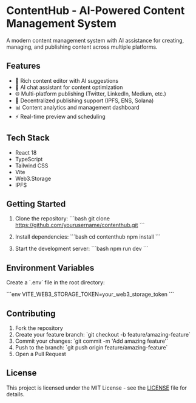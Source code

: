 # ContentHub - AI-Powered Content Management System

A modern content management system with AI assistance for creating, managing, and publishing content across multiple platforms.

## Features

- 📝 Rich content editor with AI suggestions
- 🤖 AI chat assistant for content optimization
- 🌐 Multi-platform publishing (Twitter, LinkedIn, Medium, etc.)
- 🔗 Decentralized publishing support (IPFS, ENS, Solana)
- 📊 Content analytics and management dashboard
- ⚡ Real-time preview and scheduling

## Tech Stack

- React 18
- TypeScript
- Tailwind CSS
- Vite
- Web3.Storage
- IPFS

## Getting Started

1. Clone the repository:
\`\`\`bash
git clone https://github.com/yourusername/contenthub.git
\`\`\`

2. Install dependencies:
\`\`\`bash
cd contenthub
npm install
\`\`\`

3. Start the development server:
\`\`\`bash
npm run dev
\`\`\`

## Environment Variables

Create a \`.env\` file in the root directory:

\`\`\`env
VITE_WEB3_STORAGE_TOKEN=your_web3_storage_token
\`\`\`

## Contributing

1. Fork the repository
2. Create your feature branch: \`git checkout -b feature/amazing-feature\`
3. Commit your changes: \`git commit -m 'Add amazing feature'\`
4. Push to the branch: \`git push origin feature/amazing-feature\`
5. Open a Pull Request

## License

This project is licensed under the MIT License - see the [LICENSE](LICENSE) file for details.